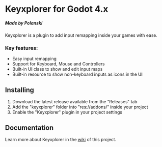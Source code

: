 # Keyxplorer for Godot 4.x
##### Made by Polanski

Keyxplorer is a plugin to add input remapping inside your games with ease.

### Key features:
* Easy input remapping
* Support for Keyboard, Mouse and Controllers
* Built-in UI class to show and edit input maps
* Built-in resource to show non-keyboard inputs as icons in the UI

## Installing
1. Download the latest release available from the "Releases" tab
2. Add the "keyxplorer" folder into "res://addons/" inside your project
3. Enable the "Keyxplorer" plugin in your project settings

## Documentation
Learn more about Keyxplorer in the [wiki](https://github.com/PolanskiPol/keyxplorer/wiki) of this project.
